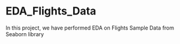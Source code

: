 # EDA_Flights_Data
In this project, we have performed EDA on Flights Sample Data from Seaborn library
